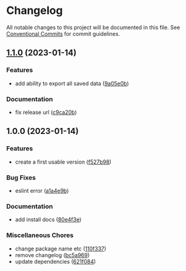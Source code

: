 # Changelog

All notable changes to this project will be documented in this file. See
[Conventional Commits](https://conventionalcommits.org) for commit guidelines.

## [1.1.0](https://github.com/mangadoot/anime-planet-notes/compare/v1.0.0...v1.1.0) (2023-01-14)


### Features

* add ability to export all saved data ([9a05e0b](https://github.com/mangadoot/anime-planet-notes/commit/9a05e0bf6499592e13d1c7efa362f1ba65fe9c00))


### Documentation

* fix release url ([c9ca20b](https://github.com/mangadoot/anime-planet-notes/commit/c9ca20b647550e23d5d874d9bd9c0eff9a8e3969))

## 1.0.0 (2023-01-14)


### Features

* create a first usable version ([f527b98](https://github.com/mangadoot/anime-planet-notes/commit/f527b98b9eb2d237c4ed166eb42fb23ed434700d))


### Bug Fixes

* eslint error ([a1a4e9b](https://github.com/mangadoot/anime-planet-notes/commit/a1a4e9b22a88210cc16bddf8e1f37c03bac7fb20))


### Documentation

* add install docs ([80e4f3e](https://github.com/mangadoot/anime-planet-notes/commit/80e4f3e8815c660b8cb327eaa23d149336853daa))


### Miscellaneous Chores

* change package name etc ([110f337](https://github.com/mangadoot/anime-planet-notes/commit/110f337b8a56188259128077781fc26ad108ed09))
* remove changelog ([bc5a969](https://github.com/mangadoot/anime-planet-notes/commit/bc5a969878049e8a2e9bfcdbc9f2a2cca4136bdc))
* update dependencies ([621f084](https://github.com/mangadoot/anime-planet-notes/commit/621f084380badf0a7fe318511c136d6572c6efee))
